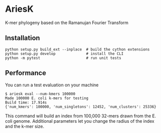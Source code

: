 # AriesK

K-mer phylogeny based on the Ramanujan Fourier Transform

## Installation

```
python setup.py build_ext --inplace  # build the cython extensions
python setup.py develop              # install the CLI
python -m pytest                     # run unit tests
```


## Performance

You can run a test evaluation on your machine
```
$ ariesk eval --num-kmers 100000
Made 100000 E. coli k-mers for testing
Build time: 17.914s
{'num_kmers': 100000, 'num_singletons': 12452, 'num_clusters': 25336}
```

This command will build an index from 100,000 32-mers drawn from the E. coli genome. Additional parameters let you change the radius of the index and the k-mer size.